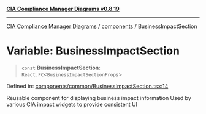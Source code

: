 [**CIA Compliance Manager Diagrams v0.8.19**](../../README.md)

***

[CIA Compliance Manager Diagrams](../../modules.md) / [components](../README.md) / BusinessImpactSection

# Variable: BusinessImpactSection

> `const` **BusinessImpactSection**: `React.FC`\<`BusinessImpactSectionProps`\>

Defined in: [components/common/BusinessImpactSection.tsx:14](https://github.com/Hack23/cia-compliance-manager/blob/8a17389ebf0d2a027875b835eec814811b99abcc/src/components/common/BusinessImpactSection.tsx#L14)

Reusable component for displaying business impact information
Used by various CIA impact widgets to provide consistent UI
